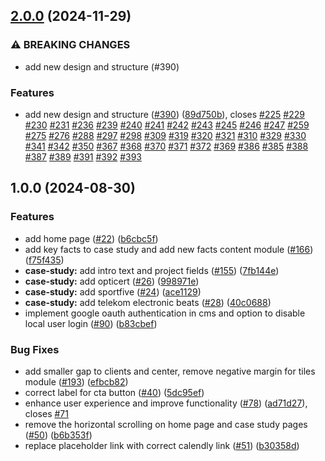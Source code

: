 ## [2.0.0](https://github.com/21stdigital/21st.digital/compare/v1.0.0...v2.0.0) (2024-11-29)

### ⚠ BREAKING CHANGES

* add new design and structure (#390)

### Features

* add new design and structure ([#390](https://github.com/21stdigital/21st.digital/issues/390)) ([89d750b](https://github.com/21stdigital/21st.digital/commit/89d750b7b7af621500cc1ad882232024544a4137)), closes [#225](https://github.com/21stdigital/21st.digital/issues/225) [#229](https://github.com/21stdigital/21st.digital/issues/229) [#230](https://github.com/21stdigital/21st.digital/issues/230) [#231](https://github.com/21stdigital/21st.digital/issues/231) [#236](https://github.com/21stdigital/21st.digital/issues/236) [#239](https://github.com/21stdigital/21st.digital/issues/239) [#240](https://github.com/21stdigital/21st.digital/issues/240) [#241](https://github.com/21stdigital/21st.digital/issues/241) [#242](https://github.com/21stdigital/21st.digital/issues/242) [#243](https://github.com/21stdigital/21st.digital/issues/243) [#245](https://github.com/21stdigital/21st.digital/issues/245) [#246](https://github.com/21stdigital/21st.digital/issues/246) [#247](https://github.com/21stdigital/21st.digital/issues/247) [#259](https://github.com/21stdigital/21st.digital/issues/259) [#275](https://github.com/21stdigital/21st.digital/issues/275) [#276](https://github.com/21stdigital/21st.digital/issues/276) [#288](https://github.com/21stdigital/21st.digital/issues/288) [#297](https://github.com/21stdigital/21st.digital/issues/297) [#298](https://github.com/21stdigital/21st.digital/issues/298) [#309](https://github.com/21stdigital/21st.digital/issues/309) [#319](https://github.com/21stdigital/21st.digital/issues/319) [#320](https://github.com/21stdigital/21st.digital/issues/320) [#321](https://github.com/21stdigital/21st.digital/issues/321) [#310](https://github.com/21stdigital/21st.digital/issues/310) [#329](https://github.com/21stdigital/21st.digital/issues/329) [#330](https://github.com/21stdigital/21st.digital/issues/330) [#341](https://github.com/21stdigital/21st.digital/issues/341) [#342](https://github.com/21stdigital/21st.digital/issues/342) [#350](https://github.com/21stdigital/21st.digital/issues/350) [#367](https://github.com/21stdigital/21st.digital/issues/367) [#368](https://github.com/21stdigital/21st.digital/issues/368) [#370](https://github.com/21stdigital/21st.digital/issues/370) [#371](https://github.com/21stdigital/21st.digital/issues/371) [#372](https://github.com/21stdigital/21st.digital/issues/372) [#369](https://github.com/21stdigital/21st.digital/issues/369) [#386](https://github.com/21stdigital/21st.digital/issues/386) [#385](https://github.com/21stdigital/21st.digital/issues/385) [#388](https://github.com/21stdigital/21st.digital/issues/388) [#387](https://github.com/21stdigital/21st.digital/issues/387) [#389](https://github.com/21stdigital/21st.digital/issues/389) [#391](https://github.com/21stdigital/21st.digital/issues/391) [#392](https://github.com/21stdigital/21st.digital/issues/392) [#393](https://github.com/21stdigital/21st.digital/issues/393)

## 1.0.0 (2024-08-30)

### Features

- add home page ([#22](https://github.com/21stdigital/21st.digital/issues/22)) ([b6cbc5f](https://github.com/21stdigital/21st.digital/commit/b6cbc5f73de88535d18b7c103382267d83662dfe))
- add key facts to case study and add new facts content module ([#166](https://github.com/21stdigital/21st.digital/issues/166)) ([f75f435](https://github.com/21stdigital/21st.digital/commit/f75f43521fbe35d91ef88c4d2c93e26cbd662825))
- **case-study:** add intro text and project fields ([#155](https://github.com/21stdigital/21st.digital/issues/155)) ([7fb144e](https://github.com/21stdigital/21st.digital/commit/7fb144e9b50262963073e7e8ec482bf110b010e4))
- **case-study:** add opticert ([#26](https://github.com/21stdigital/21st.digital/issues/26)) ([998971e](https://github.com/21stdigital/21st.digital/commit/998971e94ac013ce21c9b314bf3a4bba9fbf3d17))
- **case-study:** add sportfive ([#24](https://github.com/21stdigital/21st.digital/issues/24)) ([ace1129](https://github.com/21stdigital/21st.digital/commit/ace11298a2d3a283446a71792c068149adaa22f9))
- **case-study:** add telekom electronic beats ([#28](https://github.com/21stdigital/21st.digital/issues/28)) ([40c0688](https://github.com/21stdigital/21st.digital/commit/40c068862774b1ff54566270fec693e87358fae5))
- implement google oauth authentication in cms and option to disable local user login ([#90](https://github.com/21stdigital/21st.digital/issues/90)) ([b83cbef](https://github.com/21stdigital/21st.digital/commit/b83cbefbd2d80a1f7cf34f696c9747c96325c9c2))

### Bug Fixes

- add smaller gap to clients and center, remove negative margin for tiles module ([#193](https://github.com/21stdigital/21st.digital/issues/193)) ([efbcb82](https://github.com/21stdigital/21st.digital/commit/efbcb82c00badba6c13fb4b36d743974f8550d7f))
- correct label for cta button ([#40](https://github.com/21stdigital/21st.digital/issues/40)) ([5dc95ef](https://github.com/21stdigital/21st.digital/commit/5dc95efe710e28cfed9990ca5198f1e36d937f91))
- enhance user experience and improve functionality ([#78](https://github.com/21stdigital/21st.digital/issues/78)) ([ad71d27](https://github.com/21stdigital/21st.digital/commit/ad71d27ace624623e1894f13652f357d09b59e86)), closes [#71](https://github.com/21stdigital/21st.digital/issues/71)
- remove the horizontal scrolling on home page and case study pages ([#50](https://github.com/21stdigital/21st.digital/issues/50)) ([b6b353f](https://github.com/21stdigital/21st.digital/commit/b6b353f0752296b559e04c86ab0e7faadb960d6b))
- replace placeholder link with correct calendly link ([#51](https://github.com/21stdigital/21st.digital/issues/51)) ([b30358d](https://github.com/21stdigital/21st.digital/commit/b30358d921bff71751d00a019e1807a4dd45b5d8))
